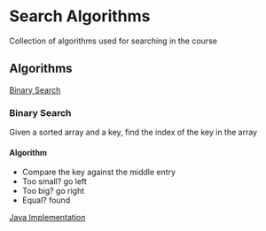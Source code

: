 # Search Algorithms
Collection of algorithms used for searching in the course

## Algorithms
[Binary Search](#binary-search)

### Binary Search
Given a sorted array and a key, find the index of the key in the array
#### Algorithm
* Compare the key against the middle entry
* Too small? go left
* Too big? go right
* Equal? found

[Java Implementation](../src/algorithms_I_princeton/algorithms/search/BinarySearch.java)
